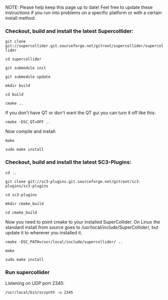 NOTE: Please help keep this page up to date!  Feel free to update these instructions if you run into problems on a specific platform or with a certain install method.

### Checkout, build and install the latest Supercollider:

`git clone git://supercollider.git.sourceforge.net/gitroot/supercollider/supercollider`

`cd supercollider`

`git submodule init`

`git submodule update`

`mkdir build`

`cd build`

`cmake ..`

If you don't have QT or don't want the QT gui you can turn it off like this: 

`cmake -DSC_QT=OFF ..`

Now compile and install:

`make`

`sudo make install`

### Checkout, build and install the latest SC3-Plugins:

`cd ..`

`git clone git://sc3-plugins.git.sourceforge.net/gitroot/sc3-plugins/sc3-plugins`

`cd sc3-plugins`

`mkdir cmake_build`

`cd cmake_build`

Now you need to point cmake to your installed SuperCollider.  On Linux the standard install from source goes to /usr/local/include/SuperCollider/, but update it to wherever you installed it.

`cmake -DSC_PATH=/usr/local/include/supercollider/ ..`

`make`

`sudo make install`

### Run supercollider

Listening on UDP port 2345:

`/usr/local/bin/scsynth -u 2345`

